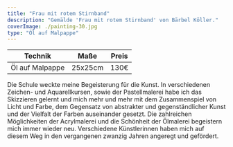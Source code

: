 ```yaml
---
title: "Frau mit rotem Stirnband"
description: "Gemälde 'Frau mit rotem Stirnband' von Bärbel Köller."
coverImage: ./painting-30.jpg
type: "Öl auf Malpappe"
---
```


| Technik         | Maße    | Preis |
|-----------------|---------|-------|
| Öl auf Malpappe | 25x25cm | 130€  |


Die Schule weckte meine Begeisterung für die Kunst. In verschiedenen Zeichen- und Aquarellkursen, sowie der Pastellmalerei habe ich das Skizzieren gelernt und mich mehr und mehr mit dem Zusammenspiel von Licht und Farbe, dem Gegensatz von abstrakter und gegenständlicher Kunst und der Vielfalt der Farben auseinander gesetzt. Die zahlreichen Möglichkeiten der Acrylmalerei und die Schönheit der Ölmalerei begeistern mich immer wieder neu. Verschiedene Künstlerinnen haben mich auf diesem Weg in den vergangenen zwanzig Jahren angeregt und gefördert.